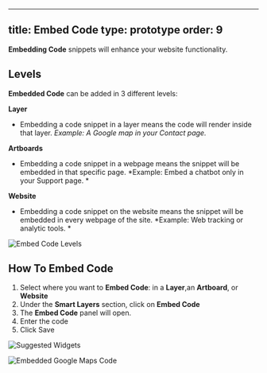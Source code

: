 
---
title: Embed Code
type: prototype
order: 9
---

**Embedding Code** snippets will enhance your website functionality.


## Levels

**Embedded Code** can be added in 3 different levels:

**Layer**

 * Embedding a code snippet in a layer means the code will render inside that layer. *Example: A Google map in your Contact page.*
   

**Artboards**

 * Embedding a code snippet in a webpage means the snippet will be embedded in that specific page. *Example: Embed a chatbot only in your Support page. *
   
**Website**
  
 * Embedding a code snippet on the website means the snippet will be embedded in every webpage of the site. *Example:  Web tracking or analytic tools. *

![Embed Code Levels](http://f.cl.ly/items/3x3F0L2I260G3s450A3S/Embed%20Code%20Panel.png)

## How To Embed Code

1. Select where you want to **Embed Code**: in a **Layer**,an **Artboard**, or **Website**
2. Under  the **Smart Layers** section, click on **Embed Code**
3. The **Embed Code** panel will open. 
4. Enter the code
5. Click Save

![Suggested Widgets](http://f.cl.ly/items/1g092G3T1l1Y1n1A2H0b/Embed%20Code.png)

![Embedded Google Maps Code](http://f.cl.ly/items/301m1r0z2X0b1w1l2c3X/Embedded%20Code.png)
